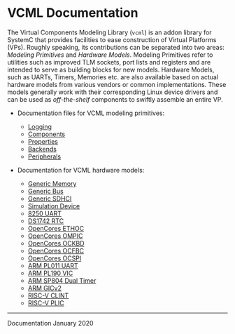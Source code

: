# VCML Documentation
The Virtual Components Modeling Library (`vcml`) is an addon library for SystemC
that provides facilities to ease construction of Virtual Platforms (VPs).
Roughly speaking, its contributions can be separated into two areas:
*Modeling Primitives* and *Hardware Models*. Modeling Primitives refer to
utilities such as improved TLM sockets, port lists and registers and are 
intended to serve as building blocks for new models.
Hardware Models, such as UARTs, Timers, Memories etc. are also available
based on actual hardware models from various vendors or common implementations.
These models generally work with their corresponding Linux device drivers and
can be used as *off-the-shelf* components to swiftly assemble an entire VP.

* Documentation files for VCML modeling primitives:
  * [Logging](logging.md)
  * [Components](components.md)
  * [Properties](properties.md)
  * [Backends](backends.md)
  * [Peripherals](peripherals.md)

* Documentation for VCML hardware models:
  * [Generic Memory](models/generic_mem.md)
  * [Generic Bus](models/generic_bus.md)
  * [Generic SDHCI](models/sdhci.md)
  * [Simulation Device](models/generic_simdev.md)
  * [8250 UART](models/uart8250.md)
  * [DS1742 RTC](models/rtc1742.md)
  * [OpenCores ETHOC](models/oc_ethoc.md)
  * [OpenCores OMPIC](models/oc_ompic.md)
  * [OpenCores OCKBD](models/oc_ockbd.md)
  * [OpenCores OCFBC](models/oc_ocfbc.md)
  * [OpenCores OCSPI](models/oc_ocspi.md)
  * [ARM PL011 UART](models/arm_pl011.md)
  * [ARM PL190 VIC](models/arm_pl190.md)
  * [ARM SP804 Dual Timer](models/arm_sp804.md)
  * [ARM GICv2](models/arm_gicv2.md)
  * [RISC-V CLINT](models/riscv_clint.md)
  * [RISC-V PLIC](models/riscv_plic.md)

----
Documentation January 2020
